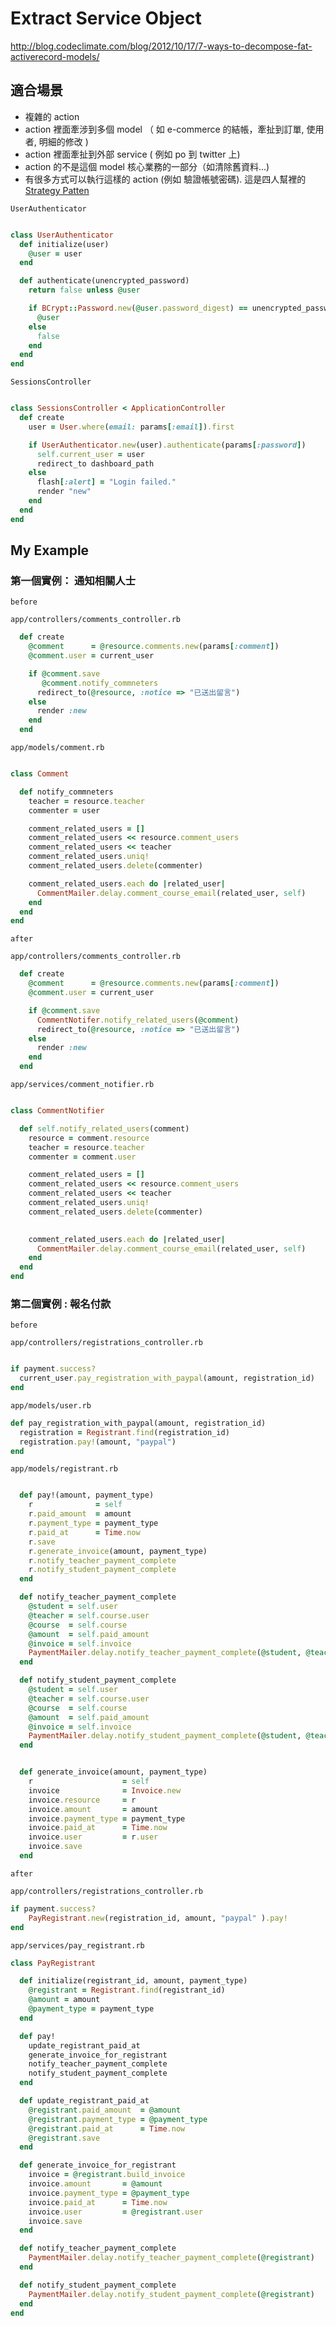 # Extract Service Object

<http://blog.codeclimate.com/blog/2012/10/17/7-ways-to-decompose-fat-activerecord-models/>

## 適合場景

* 複雜的 action
* action 裡面牽涉到多個 model （ 如 e-commerce 的結帳，牽扯到訂單, 使用者, 明細的修改 ) 
* action 裡面牽扯到外部 service ( 例如 po 到 twitter 上)
* action 的不是這個 model 核心業務的一部分（如清除舊資料...)
* 有很多方式可以執行這樣的 action (例如 驗證帳號密碼). 這是四人幫裡的 [Strategy Patten](http://en.wikipedia.org/wiki/Strategy_pattern)

`UserAuthenticator`

``` ruby 

class UserAuthenticator
  def initialize(user)
    @user = user
  end

  def authenticate(unencrypted_password)
    return false unless @user

    if BCrypt::Password.new(@user.password_digest) == unencrypted_password
      @user
    else
      false
    end
  end
end

```

`SessionsController`


``` ruby 

class SessionsController < ApplicationController
  def create
    user = User.where(email: params[:email]).first

    if UserAuthenticator.new(user).authenticate(params[:password])
      self.current_user = user
      redirect_to dashboard_path
    else
      flash[:alert] = "Login failed."
      render "new"
    end
  end
end

```


## My Example

### 第一個實例： 通知相關人士

`before`

`app/controllers/comments_controller.rb`

``` ruby
  def create
    @comment      = @resource.comments.new(params[:comment])
    @comment.user = current_user

    if @comment.save
       @comment.notify_commneters
      redirect_to(@resource, :notice => "已送出留言")
    else
      render :new
    end
  end
```

`app/models/comment.rb`

``` ruby

class Comment

  def notify_commneters
    teacher = resource.teacher
    commenter = user

    comment_related_users = []
    comment_related_users << resource.comment_users
    comment_related_users << teacher
    comment_related_users.uniq!
    comment_related_users.delete(commenter)

    comment_related_users.each do |related_user|
      CommentMailer.delay.comment_course_email(related_user, self)
    end
  end
end

```


`after`

`app/controllers/comments_controller.rb`

``` ruby
  def create
    @comment      = @resource.comments.new(params[:comment])
    @comment.user = current_user

    if @comment.save
      CommentNotifer.notify_related_users(@comment)
      redirect_to(@resource, :notice => "已送出留言")
    else
      render :new
    end
  end
```

`app/services/comment_notifier.rb`

``` ruby

class CommentNotifier

  def self.notify_related_users(comment)
    resource = comment.resource
    teacher = resource.teacher
    commenter = comment.user

    comment_related_users = []
    comment_related_users << resource.comment_users
    comment_related_users << teacher
    comment_related_users.uniq!
    comment_related_users.delete(commenter)

    
    comment_related_users.each do |related_user|
      CommentMailer.delay.comment_course_email(related_user, self)
    end
  end
end

```


### 第二個實例 :  報名付款

`before`

`app/controllers/registrations_controller.rb`

``` ruby

if payment.success?
  current_user.pay_registration_with_paypal(amount, registration_id)
end

```

`app/models/user.rb`

``` ruby
def pay_registration_with_paypal(amount, registration_id)
  registration = Registrant.find(registration_id)
  registration.pay!(amount, "paypal")
end
```

`app/models/registrant.rb`

``` ruby

  def pay!(amount, payment_type)
    r              = self
    r.paid_amount  = amount
    r.payment_type = payment_type
    r.paid_at      = Time.now
    r.save
    r.generate_invoice(amount, payment_type)
    r.notify_teacher_payment_complete
    r.notify_student_payment_complete
  end

  def notify_teacher_payment_complete
    @student = self.user
    @teacher = self.course.user
    @course  = self.course
    @amount  = self.paid_amount
    @invoice = self.invoice
    PaymentMailer.delay.notify_teacher_payment_complete(@student, @teacher, @course, @amount, @invoice)
  end

  def notify_student_payment_complete
    @student = self.user
    @teacher = self.course.user
    @course  = self.course
    @amount  = self.paid_amount
    @invoice = self.invoice
    PaymentMailer.delay.notify_student_payment_complete(@student, @teacher, @course, @amount, @invoice)
  end


  def generate_invoice(amount, payment_type)
    r                    = self
    invoice              = Invoice.new
    invoice.resource     = r
    invoice.amount       = amount
    invoice.payment_type = payment_type
    invoice.paid_at      = Time.now
    invoice.user         = r.user
    invoice.save
  end
```

`after`

`app/controllers/registrations_controller.rb`

``` ruby
if payment.success?
    PayRegistrant.new(registration_id, amount, "paypal" ).pay!
end
```


`app/services/pay_registrant.rb`

``` ruby
class PayRegistrant

  def initialize(registrant_id, amount, payment_type)
    @registrant = Registrant.find(registrant_id)
    @amount = amount
    @payment_type = payment_type
  end

  def pay!
    update_registrant_paid_at
    generate_invoice_for_registrant
    notify_teacher_payment_complete
    notify_student_payment_complete
  end

  def update_registrant_paid_at
    @registrant.paid_amount  = @amount
    @registrant.payment_type = @payment_type
    @registrant.paid_at      = Time.now
    @registrant.save
  end

  def generate_invoice_for_registrant
    invoice = @registrant.build_invoice
    invoice.amount       = @amount
    invoice.payment_type = @payment_type
    invoice.paid_at      = Time.now
    invoice.user         = @registrant.user
    invoice.save
  end

  def notify_teacher_payment_complete
    PaymentMailer.delay.notify_teacher_payment_complete(@registrant)
  end

  def notify_student_payment_complete
    PaymentMailer.delay.notify_student_payment_complete(@registrant)
  end
end
```


